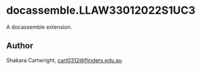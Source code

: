 # docassemble.LLAW33012022S1UC3

A docassemble extension.

## Author

Shakara Cartwright, cart0312@flinders.edu.au

